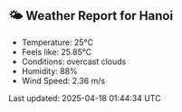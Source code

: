 <!-- WEATHER-START -->
## 🌤 Weather Report for Hanoi

- Temperature: 25°C
- Feels like: 25.85°C
- Conditions: overcast clouds
- Humidity: 88%
- Wind Speed: 2.36 m/s

Last updated: 2025-04-18 01:44:34 UTC
<!-- WEATHER-END -->
